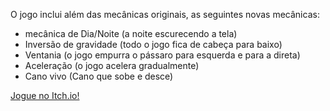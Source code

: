 O jogo inclui além das mecânicas originais, as seguintes novas mecânicas:

- mecânica de Dia/Noite (a noite escurecendo a tela)
- Inversão de gravidade (todo  o jogo fica de cabeça para baixo)
- Ventania (o jogo empurra o pássaro para esquerda e para a direta)
- Aceleração (o jogo acelera gradualmente)
- Cano vivo (Cano que sobe e desce)

[Jogue no Itch.io!](https://alexandre-gaudencio.itch.io/flappy-flappy-b)
